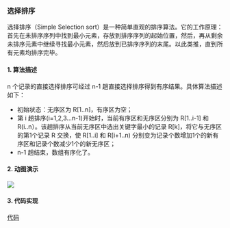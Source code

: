 ### 选择排序
选择排序（Simple Selection sort）是一种简单直观的排序算法。它的工作原理：首先在未排序序列中找到最小元素，存放到排序序列的起始位置，然后，再从剩余未排序元素中继续寻找最小元素，然后放到已排序序列的末尾。以此类推，直到所有元素均排序完毕。
#### 1. 算法描述
n 个记录的直接选择排序可经过 n-1 趟直接选择排序得到有序结果。具体算法描述如下：

* 初始状态：无序区为 R[1..n]，有序区为空；
* 第 i 趟排序(i=1,2,3…n-1)开始时，当前有序区和无序区分别为 R[1..i-1] 和 R(i..n）。该趟排序从当前无序区中选出关键字最小的记录 R[k]，将它与无序区的第1个记录 R 交换，使 R[1..i] 和 R[i+1..n) 分别变为记录个数增加1个的新有序区和记录个数减少1个的新无序区；
* n-1 趟结束，数组有序化了。
#### 2. 动图演示
![](https://images2017.cnblogs.com/blog/849589/201710/849589-20171015224719590-1433219824.gif)
#### 3. 代码实现
[代码](SelectionSort.java)
